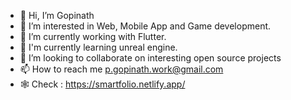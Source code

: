 - 👋 Hi, I’m Gopinath
- 👀 I’m interested in Web, Mobile App and Game development.
- 🌱 I’m currently working with Flutter.
- 🍁 I'm currently learning unreal engine.
- 💞️ I’m looking to collaborate on interesting open source projects
- 📫 How to reach me p.gopinath.work@gmail.com
- 🕸 Check : https://smartfolio.netlify.app/

<!---
Gopi-p/Gopi-p is a ✨ special ✨ repository because its `README.md` (this file) appears on your GitHub profile.
You can click the Preview link to take a look at your changes.
--->
